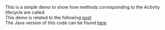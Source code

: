This is a simple demo to show how methods corresponding to the Activity lifecycle are called.  
This demo is related to the following [post](http://mobiledevhub.com/2017/11/18/android-fundamentals-activity-lifecycle/)    
The Java version of this code can be found [here](https://github.com/MChehab94/Activity-Lifecycle)

